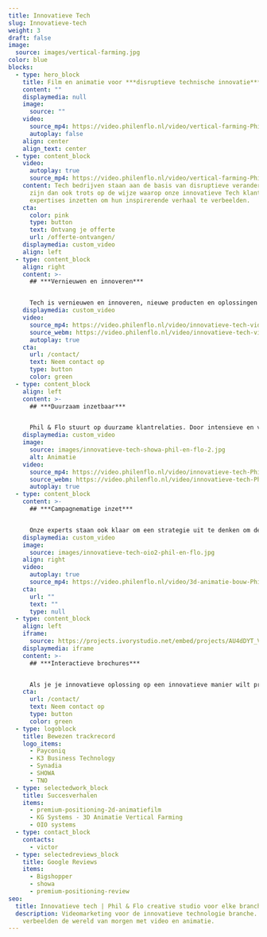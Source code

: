 ```yaml
---
title: Innovatieve Tech
slug: Innovatieve-tech
weight: 3
draft: false
image:
  source: images/vertical-farming.jpg
color: blue
blocks:
  - type: hero_block
    title: Film en animatie voor ***disruptieve technische innovatie***
    content: ""
    displaymedia: null
    image:
      source: ""
    video:
      source_mp4: https://video.philenflo.nl/video/vertical-farming-Phil-en-Flo-website-source.mp4
      autoplay: false
    align: center
    align_text: center
  - type: content_block
    video:
      autoplay: true
      source_mp4: https://video.philenflo.nl/video/vertical-farming-Phil-en-Flo-website-source.mp4
    content: Tech bedrijven staan aan de basis van disruptieve veranderingen. Wij
      zijn dan ook trots op de wijze waarop onze innovatieve Tech klanten onze
      expertises inzetten om hun inspirerende verhaal te verbeelden.
    cta:
      color: pink
      type: button
      text: Ontvang je offerte
      url: /offerte-ontvangen/
    displaymedia: custom_video
    align: left
  - type: content_block
    align: right
    content: >-
      ## ***Vernieuwen en innoveren***


      Tech is vernieuwen en innoveren, nieuwe producten en oplossingen zijn zelfs zo vernieuwend dat je doelgroep een extra vertaalslag nodig heeft om het te begrijpen. Wij helpen hierbij en kennen de uitdagingen in de technologische sectoren. Victor is onze enthousiasteling en dus aanspreekpunt voor de Innovatieve Tech sector. Je kan hem direct bellen om even vrijblijvend te sparren over de mogelijkheden. **[085 - 2738331](tel:0852738331)** of klik op de button hieronder.
    displaymedia: custom_video
    video:
      source_mp4: https://video.philenflo.nl/video/innovatieve-tech-video-Phil-en-Flo.mp4
      source_webm: https://video.philenflo.nl/video/innovatieve-tech-video-Phil-en-Flo.webm
      autoplay: true
    cta:
      url: /contact/
      text: Neem contact op
      type: button
      color: green
  - type: content_block
    align: left
    content: >-
      ## ***Duurzaam inzetbaar***


      Phil & Flo stuurt op duurzame klantrelaties. Door intensieve en voornamelijk enthousiaste relaties met onze klanten kunnen we keer op keer duurzame producties maken. Producties die zowel op inhoudelijk als strategisch vlak voor geruime tijd inzetbaar zijn. Daarnaast is het fijn om tijdens de samenwerking plezier te maken en er samen iets moois van te bouwen.
    displaymedia: custom_video
    image:
      source: images/innovatieve-tech-showa-phil-en-flo-2.jpg
      alt: Animatie
    video:
      source_mp4: https://video.philenflo.nl/video/innovatieve-tech-Phil-en-Flo-video-website.mp4
      source_webm: https://video.philenflo.nl/video/innovatieve-tech-Phil-en-Flo-video-website.webm
      autoplay: true
  - type: content_block
    content: >-
      ## ***Campagnematige inzet***


      Onze experts staan ook klaar om een strategie uit te denken om de doelgroep te bereiken met onze films. Op deze manier bereiken we jouw doelgroep precies op het moment dat ze op zoek zijn naar oplossingen. Dit kan bijvoorbeeld op LinkedIn. Vraag ons naar de mogelijkheden.
    displaymedia: custom_video
    image:
      source: images/innovatieve-tech-oio2-phil-en-flo.jpg
    align: right
    video:
      autoplay: true
      source_mp4: https://video.philenflo.nl/video/3d-animatie-bouw-Phil-en-Flo-website-source.mp4
    cta:
      url: ""
      text: ""
      type: null
  - type: content_block
    align: left
    iframe:
      source: https://projects.ivorystudio.net/embed/projects/AU4dDYT_VFMk
    displaymedia: iframe
    content: >-
      ## ***Interactieve brochures***


      Als je je innovatieve oplossing op een innovatieve manier wilt presenteren, dan is een [interactieve](https://www.philenflo.nl/oplossingen/interactieve-video/) brochure of video een goede [oplossing](https://www.philenflo.nl/oplossingen/). Bekijk de interactieve brochure van Pharmerit hiernaast maar eens. Zo kan je de kijker ruimte geven om te zien wat ze zelf belangrijk vinden, en doordat de kijker actief bezig is met je merk, onthoudt hij je idee of merk ook beter! Of neem contact op voor de mogelijkheden van [video](https://www.philenflo.nl/oplossingen/video-laten-maken/), [animatie](https://www.philenflo.nl/oplossingen/animatie-laten-maken/), [virtual reality](https://www.philenflo.nl/oplossingen/virtual-reality/) of een [virtuele tour](https://www.philenflo.nl/virtuele-tour/).
    cta:
      url: /contact/
      text: Neem contact op
      type: button
      color: green
  - type: logoblock
    title: Bewezen trackrecord
    logo_items:
      - Payconiq
      - K3 Business Technology
      - Synadia
      - SHOWA
      - TNO
  - type: selectedwork_block
    title: Succesverhalen
    items:
      - premium-positioning-2d-animatiefilm
      - KG Systems - 3D Animatie Vertical Farming
      - OIO systems
  - type: contact_block
    contacts:
      - victor
  - type: selectedreviews_block
    title: Google Reviews
    items:
      - Bigshopper
      - showa
      - premium-positioning-review
seo:
  title: Innovatieve tech | Phil & Flo creative studio voor elke branche
  description: Videomarketing voor de innovatieve technologie branche. Phil & Flo
    verbeelden de wereld van morgen met video en animatie.
---
```

